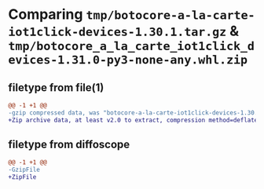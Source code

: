 # Comparing `tmp/botocore-a-la-carte-iot1click-devices-1.30.1.tar.gz` & `tmp/botocore_a_la_carte_iot1click_devices-1.31.0-py3-none-any.whl.zip`

## filetype from file(1)

```diff
@@ -1 +1 @@
-gzip compressed data, was "botocore-a-la-carte-iot1click-devices-1.30.1.tar", last modified: Thu Jul  6 01:45:05 2023, max compression
+Zip archive data, at least v2.0 to extract, compression method=deflate
```

## filetype from diffoscope

```diff
@@ -1 +1 @@
-GzipFile
+ZipFile
```


